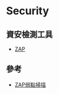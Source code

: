 # Security

## 資安檢測工具

- [ZAP](https://www.zaproxy.org/)

## 參考
- [ZAP弱點掃描](../blog/articles/231201security-zap-scan.md)
